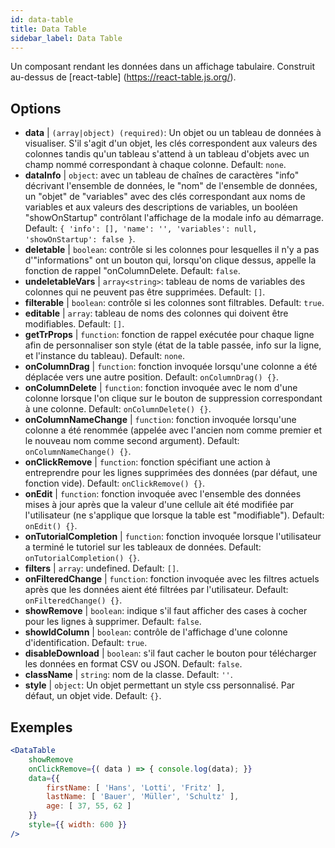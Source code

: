 ```yaml
---
id: data-table 
title: Data Table
sidebar_label: Data Table
---
```


Un composant rendant les données dans un affichage tabulaire. Construit au-dessus de [react-table] (https://react-table.js.org/).

## Options

* __data__ | `(array|object) (required)`: Un objet ou un tableau de données à visualiser. S'il s'agit d'un objet, les clés correspondent aux valeurs des colonnes tandis qu'un tableau s'attend à un tableau d'objets avec un champ nommé correspondant à chaque colonne. Default: `none`.
* __dataInfo__ | `object`: avec un tableau de chaînes de caractères "info" décrivant l'ensemble de données, le "nom" de l'ensemble de données, un "objet" de "variables" avec des clés correspondant aux noms de variables et aux valeurs des descriptions de variables, un booléen "showOnStartup" contrôlant l'affichage de la modale info au démarrage. Default: `{
  'info': [],
  'name': '',
  'variables': null,
  'showOnStartup': false
}`.
* __deletable__ | `boolean`: contrôle si les colonnes pour lesquelles il n'y a pas d'"informations" ont un bouton qui, lorsqu'on clique dessus, appelle la fonction de rappel "onColumnDelete. Default: `false`.
* __undeletableVars__ | `array<string>`: tableau de noms de variables des colonnes qui ne peuvent pas être supprimées. Default: `[]`.
* __filterable__ | `boolean`: contrôle si les colonnes sont filtrables. Default: `true`.
* __editable__ | `array`: tableau de noms des colonnes qui doivent être modifiables. Default: `[]`.
* __getTrProps__ | `function`: fonction de rappel exécutée pour chaque ligne afin de personnaliser son style (état de la table passée, info sur la ligne,
et l'instance du tableau). Default: `none`.
* __onColumnDrag__ | `function`: fonction invoquée lorsqu'une colonne a été déplacée vers une autre position. Default: `onColumnDrag() {}`.
* __onColumnDelete__ | `function`: fonction invoquée avec le nom d'une colonne lorsque l'on clique sur le bouton de suppression correspondant à une colonne. Default: `onColumnDelete() {}`.
* __onColumnNameChange__ | `function`: fonction invoquée lorsqu'une colonne a été renommée (appelée avec l'ancien nom comme premier et le nouveau nom comme second argument). Default: `onColumnNameChange() {}`.
* __onClickRemove__ | `function`: fonction spécifiant une action à entreprendre pour les lignes supprimées des données (par défaut, une fonction vide). Default: `onClickRemove() {}`.
* __onEdit__ | `function`: fonction invoquée avec l'ensemble des données mises à jour après que la valeur d'une cellule ait été modifiée par l'utilisateur (ne s'applique que lorsque la table est "modifiable"). Default: `onEdit() {}`.
* __onTutorialCompletion__ | `function`: fonction invoquée lorsque l'utilisateur a terminé le tutoriel sur les tableaux de données. Default: `onTutorialCompletion() {}`.
* __filters__ | `array`: undefined. Default: `[]`.
* __onFilteredChange__ | `function`: fonction invoquée avec les filtres actuels après que les données aient été filtrées par l'utilisateur. Default: `onFilteredChange() {}`.
* __showRemove__ | `boolean`: indique s'il faut afficher des cases à cocher pour les lignes à supprimer. Default: `false`.
* __showIdColumn__ | `boolean`: contrôle de l'affichage d'une colonne d'identification. Default: `true`.
* __disableDownload__ | `boolean`: s'il faut cacher le bouton pour télécharger les données en format CSV ou JSON. Default: `false`.
* __className__ | `string`: nom de la classe. Default: `''`.
* __style__ | `object`: Un objet permettant un style css personnalisé. Par défaut, un objet vide. Default: `{}`.


## Exemples

```jsx live
<DataTable
    showRemove
    onClickRemove={( data ) => { console.log(data); }}
    data={{ 
        firstName: [ 'Hans', 'Lotti', 'Fritz' ], 
        lastName: [ 'Bauer', 'Müller', 'Schultz' ],
        age: [ 37, 55, 62 ]
    }}
    style={{ width: 600 }}
/>
```

